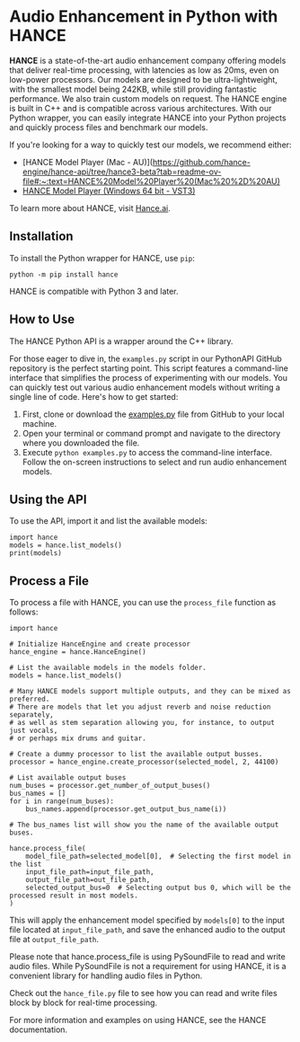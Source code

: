 # Audio Enhancement in Python with HANCE

**HANCE** is a state-of-the-art audio enhancement company offering models that deliver real-time processing, with latencies as low as 20ms, even on low-power processors. Our models are designed to be ultra-lightweight, with the smallest model being 242KB, while still providing fantastic performance. We also train custom models on request. The HANCE engine is built in C++ and is compatible across various architectures. With our Python wrapper, you can easily integrate HANCE into your Python projects and quickly process files and benchmark our models.

If you're looking for a way to quickly test our models, we recommend either:

- [HANCE Model Player (Mac - AU)](https://github.com/hance-engine/hance-api/tree/hance3-beta?tab=readme-ov-file#:~:text=HANCE%20Model%20Player%20(Mac%20%2D%20AU) 
- [HANCE Model Player (Windows 64 bit - VST3)](https://143687363.fs1.hubspotusercontent-eu1.net/hubfs/143687363/HanceModelPlayer_Win64_2_9_90.exe)


To learn more about HANCE, visit [Hance.ai](https://hance.ai).

## Installation

To install the Python wrapper for HANCE, use `pip`:

    python -m pip install hance

HANCE is compatible with Python 3 and later.

## How to Use

The HANCE Python API is a wrapper around the C++ library. 

For those eager to dive in, the `examples.py` script in our PythonAPI GitHub repository is the perfect starting point. This script features a command-line interface that simplifies the process of experimenting with our models. You can quickly test out various audio enhancement models without writing a single line of code. Here's how to get started:

1. First, clone or download the [examples.py](https://github.com/hance-engine/hance-api/blob/main/PythonAPI/examples.py) file from GitHub to your local machine. 
2. Open your terminal or command prompt and navigate to the directory where you downloaded the file.
3. Execute `python examples.py` to access the command-line interface. Follow the on-screen instructions to select and run audio enhancement models.

## Using the API

To use the API, import it and list the available models:

    import hance
    models = hance.list_models()
    print(models)

## Process a File

To process a file with HANCE, you can use the `process_file` function as follows:

    import hance

    # Initialize HanceEngine and create processor
    hance_engine = hance.HanceEngine()

    # List the available models in the models folder.
    models = hance.list_models()

    # Many HANCE models support multiple outputs, and they can be mixed as preferred.
    # There are models that let you adjust reverb and noise reduction separately,
    # as well as stem separation allowing you, for instance, to output just vocals,
    # or perhaps mix drums and guitar.

    # Create a dummy processor to list the available output busses.
    processor = hance_engine.create_processor(selected_model, 2, 44100)

    # List available output buses
    num_buses = processor.get_number_of_output_buses()
    bus_names = []
    for i in range(num_buses):
        bus_names.append(processor.get_output_bus_name(i))

    # The bus_names list will show you the name of the available output buses.

    hance.process_file(
        model_file_path=selected_model[0],  # Selecting the first model in the list
        input_file_path=input_file_path,
        output_file_path=out_file_path,
        selected_output_bus=0  # Selecting output bus 0, which will be the processed result in most models.
    )

This will apply the enhancement model specified by `models[0]` to the input file located at `input_file_path`, and save the enhanced audio to the output file at `output_file_path`. 

Please note that hance.process_file is using PySoundFile to read and write audio files. While PySoundFile is not a requirement for using HANCE, it is a convenient library for handling audio files in Python.

Check out the `hance_file.py` file to see how you can read and write files block by block for real-time processing.

For more information and examples on using HANCE, see the HANCE documentation.
